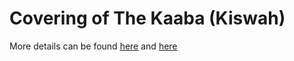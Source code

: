 # Covering of The Kaaba (Kiswah)
More details can be found [here](https://www.islamiclandmarks.com/makkah-haram-sharief/kiswah-the-cover-of-the-kabah#:~:text=The%20Kiswah%20before%20the%20advent%20of%20Islam) and [here](<[[Islamic Stories/Arabs/The History Of Arabs.excalidraw.md#^a7ZFjLOP|here]]>) 